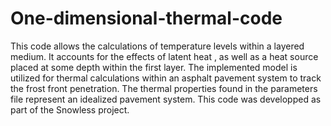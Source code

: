 # One-dimensional-thermal-code
This code allows the calculations of temperature levels within a layered medium. It accounts for the effects of latent heat , as well as a heat source placed at some depth within the first layer. The implemented model is utilized for thermal calculations within an asphalt pavement system to track the frost front penetration. The thermal properties found in the parameters file represent an idealized pavement system. This code was developped as part of the Snowless project.
